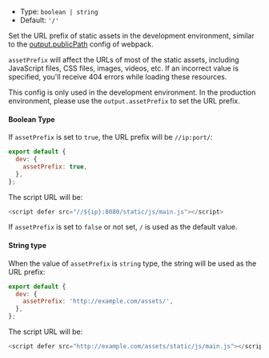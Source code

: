 - Type: `boolean | string`
- Default: `'/'`

Set the URL prefix of static assets in the development environment, similar to the [output.publicPath](https://webpack.js.org/guides/public-path/) config of webpack.

`assetPrefix` will affect the URLs of most of the static assets, including JavaScript files, CSS files, images, videos, etc. If an incorrect value is specified, you'll receive 404 errors while loading these resources.

This config is only used in the development environment. In the production environment, please use the `output.assetPrefix` to set the URL prefix.

#### Boolean Type

If `assetPrefix` is set to `true`, the URL prefix will be `//ip:port/`:

```js
export default {
  dev: {
    assetPrefix: true,
  },
};
```

The script URL will be:

```js
<script defer src="//${ip}:8080/static/js/main.js"></script>
```

If `assetPrefix` is set to `false` or not set, `/` is used as the default value.

#### String type

When the value of `assetPrefix` is `string` type, the string will be used as the URL prefix:

```js
export default {
  dev: {
    assetPrefix: 'http://example.com/assets/',
  },
};
```

The script URL will be:

```js
<script defer src="http://example.com/assets/static/js/main.js"></script>
```

